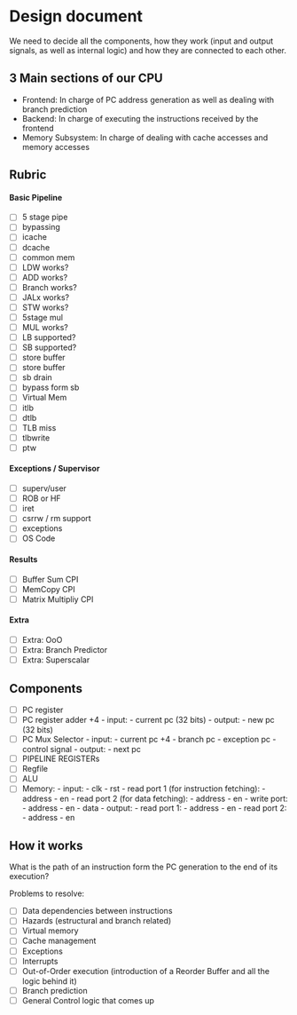 # Design document

We need to decide all the components, how they work (input and output signals, as well as internal logic) and how they are connected to each other.

## 3 Main sections of our CPU
- Frontend: In charge of PC address generation as well as dealing with branch prediction
- Backend: In charge of executing the instructions received by the frontend
- Memory Subsystem: In charge of dealing with cache accesses and memory accesses

## Rubric
#### Basic Pipeline
- [ ] 5 stage pipe
- [ ] bypassing
- [ ] icache
- [ ] dcache
- [ ] common mem
- [ ] LDW works?
- [ ] ADD works?
- [ ] Branch works?
- [ ] JALx works?
- [ ] STW works?
- [ ] 5stage mul
- [ ] MUL works?
- [ ] LB supported?
- [ ] SB supported?
- [ ] store buffer
- [ ] store buffer
- [ ] sb drain
- [ ] bypass form sb
- [ ] Virtual Mem
- [ ] itlb
- [ ] dtlb
- [ ] TLB miss
- [ ] tlbwrite
- [ ] ptw
#### Exceptions / Supervisor
- [ ] superv/user
- [ ] ROB or HF
- [ ] iret
- [ ] csrrw / rm support
- [ ] exceptions
- [ ] OS Code
#### Results
- [ ] Buffer Sum CPI
- [ ] MemCopy CPI
- [ ] Matrix Multipliy CPI
#### Extra
- [ ] Extra: OoO
- [ ] Extra: Branch Predictor
- [ ] Extra: Superscalar

## Components

- [ ] PC register
- [ ] PC register adder +4
        - input:
                - current pc (32 bits)
        - output:
                - new pc (32 bits)
- [ ] PC Mux Selector
        - input:
                - current pc +4
                - branch pc
                - exception pc
                - control signal
        - output:
                - next pc
- [ ] PIPELINE REGISTERs
- [ ] Regfile
- [ ] ALU
- [ ] Memory:
        - input:
                - clk
                - rst
                - read port 1 (for instruction fetching):
                        - address
                        - en
                - read port 2 (for data fetching):
                        - address
                        - en
                - write port:
                        - address
                        - en
                        - data
        - output:
                - read port 1:
                        - address
                        - en
                - read port 2:
                        - address
                        - en

## How it works

What is the path of an instruction form the PC generation to the end of its execution?

Problems to resolve:
- [ ] Data dependencies between instructions
- [ ] Hazards (estructural and branch related)
- [ ] Virtual memory
- [ ] Cache management
- [ ] Exceptions
- [ ] Interrupts
- [ ] Out-of-Order execution (introduction of a Reorder Buffer and all the logic behind it)
- [ ] Branch prediction
- [ ] General Control logic that comes up